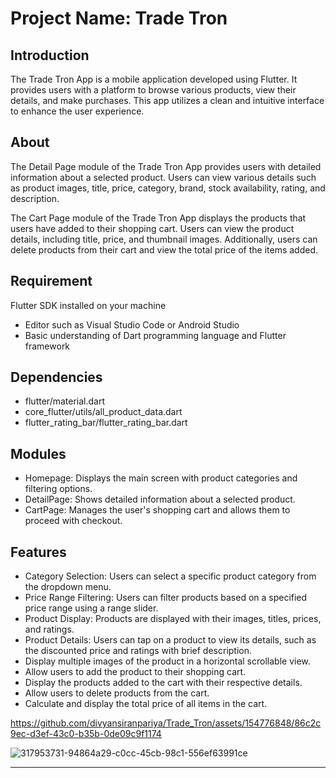 # Project Name: Trade Tron

## Introduction

<p>   The Trade Tron App is a mobile application developed using Flutter. It provides users with a platform to browse various products, view their details, and make purchases. This app utilizes a clean and intuitive interface to enhance the user experience.</p>

## About

<p>   The Detail Page module of the Trade Tron App provides users with detailed information about a selected product. Users can view various details such as product images, title, price, category, brand, stock availability, rating, and description.</p>

<p>   The Cart Page module of the Trade Tron App displays the products that users have added to their shopping cart. Users can view the product details, including title, price, and thumbnail images. Additionally, users can delete products from their cart and view the total price of the items added.</p>


## Requirement

Flutter SDK installed on your machine
* Editor such as Visual Studio Code or Android Studio
* Basic understanding of Dart programming language and Flutter framework

## Dependencies

* flutter/material.dart
* core_flutter/utils/all_product_data.dart
* flutter_rating_bar/flutter_rating_bar.dart

## Modules

* Homepage: Displays the main screen with product categories and filtering options.
* DetailPage: Shows detailed information about a selected product.
* CartPage: Manages the user's shopping cart and allows them to proceed with checkout.

## Features

* Category Selection: Users can select a specific product category from the dropdown menu.
* Price Range Filtering: Users can filter products based on a specified price range using a range slider.
* Product Display: Products are displayed with their images, titles, prices, and ratings.
* Product Details: Users can tap on a product to view its details, such as the discounted price and ratings with  brief description.
* Display multiple images of the product in a horizontal scrollable view.
* Allow users to add the product to their shopping cart.
* Display the products added to the cart with their respective details.
* Allow users to delete products from the cart.
* Calculate and display the total price of all items in the cart.



https://github.com/divyansiranpariya/Trade_Tron/assets/154776848/86c2c9ec-d3ef-43c0-b35b-0de09c9f1174

![317953731-94864a29-c0cc-45cb-98c1-556ef63991ce](https://github.com/divyansiranpariya/Trade_Tron/assets/154776848/0e712184-7c47-4a54-8419-c7ea468be49c)


---



